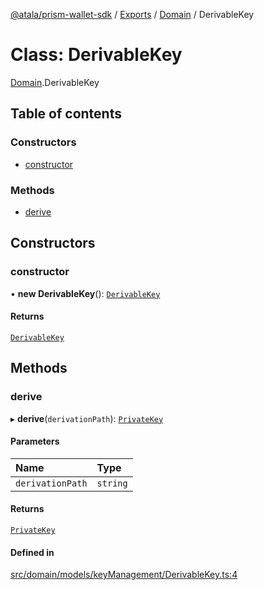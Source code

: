 [@atala/prism-wallet-sdk](../README.md) / [Exports](../modules.md) / [Domain](../modules/Domain.md) / DerivableKey

# Class: DerivableKey

[Domain](../modules/Domain.md).DerivableKey

## Table of contents

### Constructors

- [constructor](Domain.DerivableKey.md#constructor)

### Methods

- [derive](Domain.DerivableKey.md#derive)

## Constructors

### constructor

• **new DerivableKey**(): [`DerivableKey`](Domain.DerivableKey.md)

#### Returns

[`DerivableKey`](Domain.DerivableKey.md)

## Methods

### derive

▸ **derive**(`derivationPath`): [`PrivateKey`](Domain.PrivateKey.md)

#### Parameters

| Name | Type |
| :------ | :------ |
| `derivationPath` | `string` |

#### Returns

[`PrivateKey`](Domain.PrivateKey.md)

#### Defined in

[src/domain/models/keyManagement/DerivableKey.ts:4](https://github.com/input-output-hk/atala-prism-wallet-sdk-ts/blob/1ffdae52df023bad4ba1a76cf6d76793dfc29b80/src/domain/models/keyManagement/DerivableKey.ts#L4)
